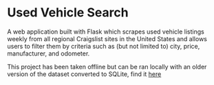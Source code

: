 # Used Vehicle Search

A web application built with Flask which scrapes used vehicle listings weekly from all regional Craigslist sites in the United States and allows users to filter them by criteria such as (but not limited to) city, price, manufacturer, and odometer.

This project has been taken offline but can be ran locally with an older version of the dataset converted to SQLite, find it [here](https://www.kaggle.com/datasets/austinreese/craigslist-carstrucks-data)
